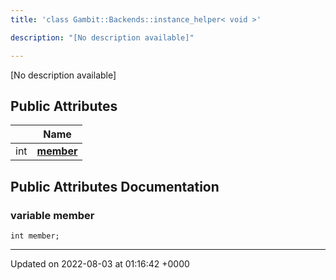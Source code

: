 ```yaml
---
title: 'class Gambit::Backends::instance_helper< void >'

description: "[No description available]"

---
```









[No description available]

## Public Attributes

|                | Name           |
| -------------- | -------------- |
| int | **[member](/documentation/code/main/classes/classgambit_1_1backends_1_1instance__helper_3_01void_01_4/#variable-member)**  |

## Public Attributes Documentation

### variable member

```
int member;
```


-------------------------------

Updated on 2022-08-03 at 01:16:42 +0000